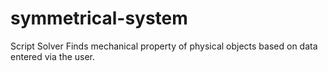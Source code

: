 # symmetrical-system
Script Solver
Finds mechanical property of physical objects based on data entered via the user.
